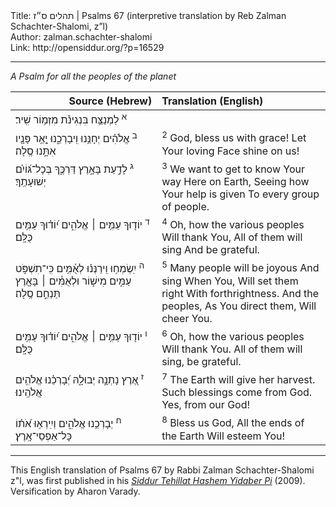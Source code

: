 <html>
<head></head>
<body>
Title: תהלים ס״ז | Psalms 67 (interpretive translation by Reb Zalman Schachter-Shalomi, z”l)<br />
Author: zalman.schachter-shalomi<br />
Link: http://opensiddur.org/?p=16529
<p />
<hr />

<div class="english"><em>A Psalm for all the peoples of the planet</em></div>

<table style="margin-left: auto;margin-right: auto;" class="draggable">
<thead><tr><th id="x" style="text-align: right;">Source (Hebrew)</th><th style="text-align: left;">Translation (English)</th></tr></thead>
<tbody>
<tr>
<td style="vertical-align:top;" width="46%">
<div class="liturgy"><span lang="he">
<sup>א</sup>&nbsp;לַמְנַצֵּ֥ח בִּנְגִינֹ֗ת מִזְמ֥וֹר שִֽׁיר׃
</span></div>
</td>
 
<td style="vertical-align:top;" width="53%">
<div class="english">

</div></td>
</tr>


<tr>
<td style="vertical-align:top;" width="46%">
<div class="liturgy"><span lang="he">
<sup>ב</sup>&nbsp;אֱלֹהִ֗ים יְחָנֵּ֥נוּ וִֽיבָרְכֵ֑נוּ 
יָ֤אֵ֥ר פָּנָ֖יו אִתָּ֣נוּ סֶֽלָה׃
</span></div>
</td>
 
<td style="vertical-align:top;" width="53%">
<div class="english">
<sup>2</sup>&nbsp;God, bless us with grace!
Let Your loving Face shine on us!
</div></td>
</tr>


<tr>
<td style="vertical-align:top;" width="46%">
<div class="liturgy"><span lang="he">
<sup>ג</sup>&nbsp;לָדַ֣עַת 
בָּאָ֣רֶץ דַּרְכֶּ֑ךָ 
בְּכָל־גּ֝וֹיִ֗ם 
יְשׁוּעָתֶֽךָ׃
</span></div>
</td>
 
<td style="vertical-align:top;" width="53%">
<div class="english">
<sup>3</sup>&nbsp;We want to get to know Your way
Here on Earth,
Seeing how Your help is given
To every group of people.
</div></td>
</tr>


<tr>
<td style="vertical-align:top;" width="46%">
<div class="liturgy"><span lang="he">
<sup>ד</sup>&nbsp;יוֹד֖וּךָ 
עַמִּ֥ים ׀ אֱלֹהִ֑ים 
י֝וֹד֗וּךָ 
עַמִּ֥ים כֻּלָּֽם׃
</span></div>
</td>
 
<td style="vertical-align:top;" width="53%">
<div class="english">
<sup>4</sup>&nbsp;Oh, how the various peoples 
Will thank You,
All of them will sing 
And be grateful.
</div></td>
</tr>


<tr>
<td style="vertical-align:top;" width="46%">
<div class="liturgy"><span lang="he">
<sup>ה</sup>&nbsp;יִֽשְׂמְח֥וּ 
וִֽירַנְּנ֗וּ לְאֻ֫מִּ֥ים 
כִּֽי־תִשְׁפֹּ֣ט 
עַמִּ֣ים מִישׁ֑וֹר 
וּלְאֻמִּ֓ים ׀ בָּאָ֖רֶץ 
תַּנְחֵ֣ם 
סֶֽלָה׃
</span></div>
</td>
 
<td style="vertical-align:top;" width="53%">
<div class="english">
<sup>5</sup>&nbsp;Many people will be joyous 
And sing 
When You, Will set them right
With forthrightness.
And the peoples, 
As You direct them,
Will cheer You.
</div></td>
</tr>


<tr>
<td style="vertical-align:top;" width="46%">
<div class="liturgy"><span lang="he">
<sup>ו</sup>&nbsp;יוֹד֖וּךָ עַמִּ֥ים ׀ 
אֱלֹהִ֑ים 
י֝וֹד֗וּךָ עַמִּ֥ים כֻּלָּֽם׃
</span></div>
</td>
 
<td style="vertical-align:top;" width="53%">
<div class="english">
<sup>6</sup>&nbsp;Oh, how the various peoples 
Will thank You.
All of them will sing, be grateful.
</div></td>
</tr>


<tr>
<td style="vertical-align:top;" width="46%">
<div class="liturgy"><span lang="he">
<sup>ז</sup>&nbsp;אֶ֭רֶץ נָתְנָ֣ה יְבוּלָ֑הּ 
יְ֝בָרְכֵ֗נוּ אֱלֹהִ֥ים 
אֱלֹהֵֽינוּ׃
</span></div>
</td>
 
<td style="vertical-align:top;" width="53%">
<div class="english">
<sup>7</sup>&nbsp;The Earth will give her harvest.
Such blessings come from God.
Yes, from our God!
</div></td>
</tr>


<tr>
<td style="vertical-align:top;" width="46%">
<div class="liturgy"><span lang="he">
<sup>ח</sup>&nbsp;יְבָרְכֵ֥נוּ אֱלֹהִ֑ים 
וְיִֽירְא֥וּ אֹ֝ת֗וֹ 
כָּל־אַפְסֵי־אָֽרֶץ׃
</span></div>
</td>
 
<td style="vertical-align:top;" width="53%">
<div class="english">
<sup>8</sup>&nbsp;Bless us God,
All the ends of the Earth 
Will esteem You!
</div></td>
</tr>
</tbody></table>

<hr />

This English translation of Psalms 67 by Rabbi Zalman Schachter-Shalomi z"l, was first published in his <em><a href="https://opensiddur.org/siddurim/ha-ari/neo-hasidut/reb-zalmans-open-siddur-tehillat-hashem/">Siddur Tehillat Hashem Yidaber Pi</a></em> (2009). Versification by Aharon Varady.
</body>
</html>
